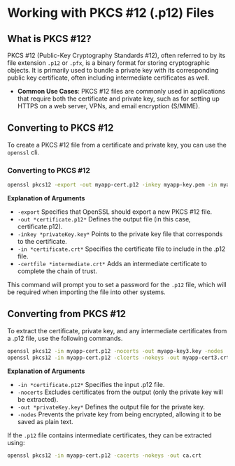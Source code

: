 # Working with PKCS #12 (.p12) Files

## What is PKCS #12?

PKCS #12 (Public-Key Cryptography Standards #12), often referred to by its file extension `.p12` or `.pfx`, is a binary format for storing cryptographic objects. It is primarily used to bundle a private key with its corresponding public key certificate, often including intermediate certificates as well.

- **Common Use Cases**: PKCS #12 files are commonly used in applications that require both the certificate and private key, such as for setting up HTTPS on a web server, VPNs, and email encryption (S/MIME).


## Converting to PKCS #12

To create a PKCS #12 file from a certificate and private key, you can use the `openssl` cli.

### Converting to PKCS #12

```bash
openssl pkcs12 -export -out myapp-cert.p12 -inkey myapp-key.pem -in myapp-cert.pem -certfile my-ca/ca-cert.pem
```

**Explanation of Arguments**
- `-export` Specifies that OpenSSL should export a new PKCS #12 file.
- `-out *certificate.p12*` Defines the output file (in this case, certificate.p12).
- `-inkey *privateKey.key*` Points to the private key file that corresponds to the certificate.
- `-in *certificate.crt*` Specifies the certificate file to include in the .p12 file.
- `-certfile *intermediate.crt*` Adds an intermediate certificate to complete the chain of trust.

This command will prompt you to set a password for the `.p12` file, which will be required when importing the file into other systems.

## Converting from PKCS #12
To extract the certificate, private key, and any intermediate certificates from a .p12 file, use the following commands.

```bash
openssl pkcs12 -in myapp-cert.p12 -nocerts -out myapp-key3.key -nodes
openssl pkcs12 -in myapp-cert.p12 -clcerts -nokeys -out myapp-cert3.crt
```

**Explanation of Arguments**
- `-in *certificate.p12*` Specifies the input .p12 file.
- `-nocerts` Excludes certificates from the output (only the private key will be extracted).
- `-out *privateKey.key*` Defines the output file for the private key.
- `-nodes` Prevents the private key from being encrypted, allowing it to be saved as plain text.

If the `.p12` file contains intermediate certificates, they can be extracted using:

```bash
openssl pkcs12 -in myapp-cert.p12 -cacerts -nokeys -out ca.crt
```

